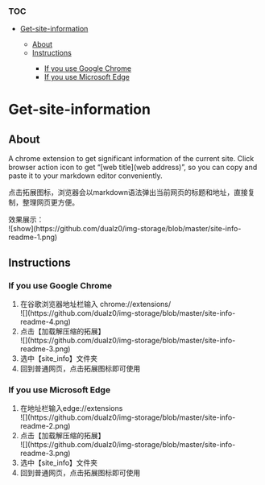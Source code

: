 <!DOCTYPE html>
<html>

<head>
  <meta charset="utf-8">
  <meta name="viewport" content="width=device-width, initial-scale=1.0">
  <title>Get-site-information</title>
  <link rel="stylesheet" href="https://stackedit.io/style.css" />
</head>

<body class="stackedit">
  <div class="stackedit__html"><p></p><div class="toc"><h3>TOC</h3><ul><li><a href="#Getsiteinformation_2">Get-site-information</a></li><ul><li><a href="#About_3">About</a></li><li><a href="#Instructions_11">Instructions</a></li><ul><li><a href="#If_you_use_Google_Chrome_12">If you use Google Chrome</a></li><li><a href="#If_you_use_Microsoft_Edge_19">If you use Microsoft Edge</a></li></ul></ul></ul></div><p></p>
<h1><a id="Getsiteinformation_2"></a>Get-site-information</h1>
<h2><a id="About_3"></a>About</h2>
<p>A chrome extension to get significant information of the current site. Click browser action icon to get “[web title](web address)”, so you can copy and paste it to your markdown editor conveniently.</p>
<p>点击拓展图标，浏览器会以markdown语法弹出当前网页的标题和地址，直接复制，整理网页更方便。</p>
<p>效果展示：<br>
![show](https://github.com/dualz0/img-storage/blob/master/site-info-readme-1.png)   </p>
<h2><a id="Instructions_11"></a>Instructions</h2>
<h3><a id="If_you_use_Google_Chrome_12"></a>If you use Google Chrome</h3>
<ol>
<li>在谷歌浏览器地址栏输入 chrome://extensions/</li>
  ![](https://github.com/dualz0/img-storage/blob/master/site-info-readme-4.png)  
<li>点击【加载解压缩的拓展】</li>
  ![](https://github.com/dualz0/img-storage/blob/master/site-info-readme-3.png)  
<li>选中【site_info】文件夹</li>
<li>回到普通网页，点击拓展图标即可使用</li>
</ol>
<h3><a id="If_you_use_Microsoft_Edge_19"></a>If you use Microsoft Edge</h3>
<ol>
<li>在地址栏输入edge://extensions</li>
  ![](https://github.com/dualz0/img-storage/blob/master/site-info-readme-2.png)  
<li>点击【加载解压缩的拓展】</li>
  ![](https://github.com/dualz0/img-storage/blob/master/site-info-readme-3.png)  
<li>选中【site_info】文件夹</li>
<li>回到普通网页，点击拓展图标即可使用</li>
</ol>
</div>
</body>

</html>
